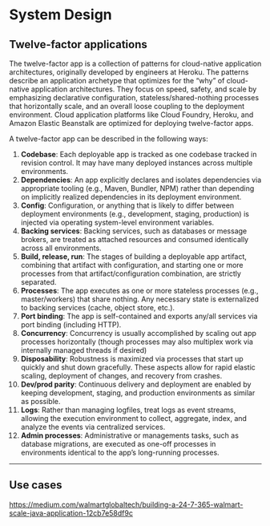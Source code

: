 # System Design

## Twelve-factor applications

The twelve-factor app is a collection of patterns for cloud-native application architectures, originally developed by engineers at Heroku. The patterns describe an application archetype that optimizes
for the “why” of cloud-native application architectures. They focus on speed, safety, and scale by emphasizing declarative configuration, stateless/shared-nothing processes that horizontally scale, and an overall loose coupling to the deployment environment. Cloud application platforms like Cloud Foundry, Heroku, and Amazon Elastic Beanstalk are optimized for deploying twelve-factor apps.

A twelve-factor app can be described in the following ways:

1. **Codebase**: Each deployable app is tracked as one codebase tracked in revision control. It may have many deployed instances across multiple environments.
2. **Dependencies**: An app explicitly declares and isolates dependencies via appropriate tooling (e.g., Maven, Bundler, NPM) rather than depending on implicitly realized dependencies in its deployment environment.
3. **Config**: Configuration, or anything that is likely to differ between deployment environments (e.g., development, staging, production) is injected via operating system-level environment variables.
4. **Backing services**: Backing services, such as databases or message brokers, are treated as attached resources and consumed identically across all environments.
5. **Build, release, run**: The stages of building a deployable app artifact, combining that artifact with configuration, and starting one or more processes from that artifact/configuration combination, are strictly separated.
6. **Processes**: The app executes as one or more stateless processes (e.g., master/workers) that share nothing. Any necessary state is externalized to backing services (cache, object store, etc.).
7. **Port binding**: The app is self-contained and exports any/all services via port binding (including HTTP).
8. **Concurrency**: Concurrency is usually accomplished by scaling out app processes horizontally (though processes may also multiplex work via internally managed threads if desired)
9. **Disposability**: Robustness is maximized via processes that start up quickly and shut down gracefully. These aspects allow for rapid elastic scaling, deployment of changes, and recovery from crashes.
10. **Dev/prod parity**: Continuous delivery and deployment are enabled by keeping development, staging, and production environments as similar as possible.
11. **Logs**: Rather than managing logfiles, treat logs as event streams, allowing the execution environment to collect, aggregate, index,  and analyze the events via centralized services.
12. **Admin processes**: Administrative or managements tasks, such as database migrations, are executed as one-off processes in environments identical to the app’s long-running processes.

---

## Use cases

https://medium.com/walmartglobaltech/building-a-24-7-365-walmart-scale-java-application-12cb7e58df9c

